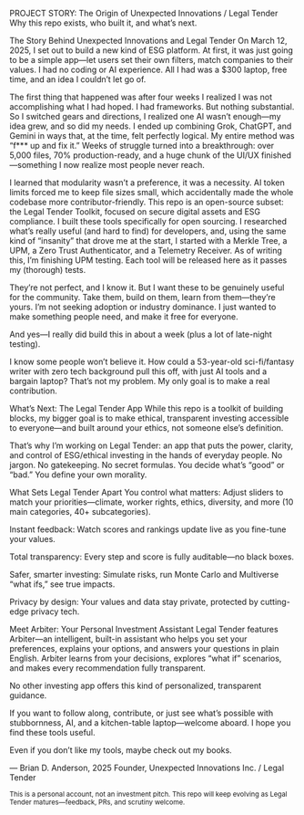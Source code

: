 PROJECT STORY: The Origin of Unexpected Innovations / Legal Tender
Why this repo exists, who built it, and what’s next.

The Story Behind Unexpected Innovations and Legal Tender
On March 12, 2025, I set out to build a new kind of ESG platform. At first, it was just going to be a simple app—let users set their own filters, match companies to their values. I had no coding or AI experience.
All I had was a $300 laptop, free time, and an idea I couldn’t let go of.

The first thing that happened was after four weeks I realized I was not accomplishing what I had hoped. I had frameworks. But nothing substantial. So I switched gears and directions, I realized one AI wasn’t enough—my idea grew, and so did my needs. I ended up combining Grok, ChatGPT, and Gemini in ways that, at the time, felt perfectly logical. My entire method was “f*** up and fix it.” Weeks of struggle turned into a breakthrough: over 5,000 files, 70% production-ready, and a huge chunk of the UI/UX finished—something I now realize most people never reach.

I learned that modularity wasn’t a preference, it was a necessity. AI token limits forced me to keep file sizes small, which accidentally made the whole codebase more contributor-friendly.
This repo is an open-source subset: the Legal Tender Toolkit, focused on secure digital assets and ESG compliance.
I built these tools specifically for open sourcing. I researched what’s really useful (and hard to find) for developers, and, using the same kind of “insanity” that drove me at the start, I started with a Merkle Tree, a UPM, a Zero Trust Authenticator, and a Telemetry Receiver.
As of writing this, I’m finishing UPM testing. Each tool will be released here as it passes my (thorough) tests.

They’re not perfect, and I know it. But I want these to be genuinely useful for the community.
Take them, build on them, learn from them—they’re yours.
I’m not seeking adoption or industry dominance. I just wanted to make something people need, and make it free for everyone.

And yes—I really did build this in about a week (plus a lot of late-night testing).

I know some people won’t believe it. How could a 53-year-old sci-fi/fantasy writer with zero tech background pull this off, with just AI tools and a bargain laptop?
That’s not my problem. My only goal is to make a real contribution.

What’s Next: The Legal Tender App
While this repo is a toolkit of building blocks, my bigger goal is to make ethical, transparent investing accessible to everyone—and built around your ethics, not someone else’s definition.

That’s why I’m working on Legal Tender: an app that puts the power, clarity, and control of ESG/ethical investing in the hands of everyday people.
No jargon. No gatekeeping. No secret formulas. You decide what’s “good” or “bad.” You define your own morality.

What Sets Legal Tender Apart
You control what matters: Adjust sliders to match your priorities—climate, worker rights, ethics, diversity, and more (10 main categories, 40+ subcategories).

Instant feedback: Watch scores and rankings update live as you fine-tune your values.

Total transparency: Every step and score is fully auditable—no black boxes.

Safer, smarter investing: Simulate risks, run Monte Carlo and Multiverse “what ifs,” see true impacts.

Privacy by design: Your values and data stay private, protected by cutting-edge privacy tech.

Meet Arbiter: Your Personal Investment Assistant
Legal Tender features Arbiter—an intelligent, built-in assistant who helps you set your preferences, explains your options, and answers your questions in plain English.
Arbiter learns from your decisions, explores “what if” scenarios, and makes every recommendation fully transparent.

No other investing app offers this kind of personalized, transparent guidance.

If you want to follow along, contribute, or just see what’s possible with stubbornness, AI, and a kitchen-table laptop—welcome aboard.
I hope you find these tools useful.

Even if you don’t like my tools, maybe check out my books.

— Brian D. Anderson, 2025
Founder, Unexpected Innovations Inc. / Legal Tender

<sub>This is a personal account, not an investment pitch. This repo will keep evolving as Legal Tender matures—feedback, PRs, and scrutiny welcome.</sub>
